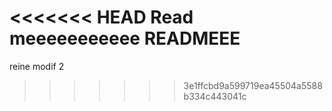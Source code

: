 <<<<<<< HEAD
Read meeeeeeeeeee
READMEEE
=======
reine 
modif 2
>>>>>>> 3e1ffcbd9a599719ea45504a5588b334c443041c
